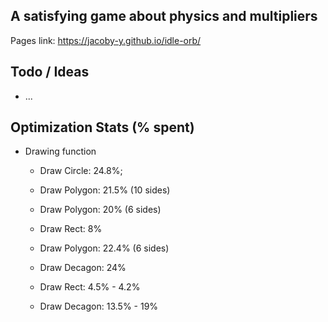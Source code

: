 ## A satisfying game about physics and multipliers


Pages link: https://jacoby-y.github.io/idle-orb/


## Todo / Ideas
- ...


## Optimization Stats (% spent)
- Drawing function
    - Draw Circle: 24.8%;
    - Draw Polygon: 21.5% (10 sides)
    - Draw Polygon: 20% (6 sides)
    - Draw Rect: 8%

    - Draw Polygon: 22.4% (6 sides)
    - Draw Decagon: 24%

    - Draw Rect: 4.5% - 4.2%
    - Draw Decagon: 13.5% - 19%